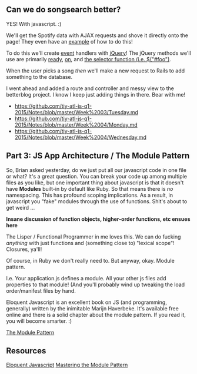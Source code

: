 ## Can we do songsearch better?

YES! With javascript. :)

We'll get the Spotify data with AJAX requests and shove it directly onto the page! They even have an [example][search-ex] of how to do this!

To do this we'll create [event][events] handlers with [jQuery][$]!
The jQuery methods we'll use are primarily [ready][ready], [on][on], and
[the selector function (i.e. $("#foo")][selector].

[ready]: http://api.jquery.com/ready/
[on]: http://api.jquery.com/on/
[selector]: http://api.jquery.com/jQuery/#jQuery1

When the user picks a song *then* we'll make a new
request to Rails to add something to the database.

I went ahead and added a route and controller and messy view to the
betterblog project. I know I keep just adding things in there. Bear with me!

* https://github.com/tiy-atl-js-q1-2015/Notes/blob/master/Week%2003/Tuesday.md
* https://github.com/tiy-atl-js-q1-2015/Notes/blob/master/Week%2004/Monday.md
* https://github.com/tiy-atl-js-q1-2015/Notes/blob/master/Week%2004/Wednesday.md

[search-ex]: http://jsfiddle.net/JMPerez/0u0v7e1b/
[events]: http://www.w3schools.com/jsref/dom_obj_event.asp
[$]: http://jquery.com/

## Part 3: JS App Architecture / The Module Pattern

So, Brian asked yesterday, do we just put all our javascript code in one file
or what? It's a great question. You can break your code up among multiple
files as you like, but one important thing about javascript is that it doesn't
have **Modules** built-in by default like Ruby. So that means there is *no*
namespacing. This has profound scoping implications. As a result, in javascript
you "fake" modules through the use of functions. Shit's about to get weird ...

**Insane discussion of function objects, higher-order functions, etc ensues here**

The Lisper / Functional Programmer in me loves this. We can do fucking *anything*
with just functions and (something close to) "lexical scope"! Closures, ya'll!

Of course, in Ruby we don't really need to. But anyway, okay. Module pattern.

I.e. Your application.js defines a module.
    All your other js files add properties to that module!
    (And you'll probably wind up tweaking the load order/manifest files by hand.

Eloquent Javascript is an excellent book on JS (and programming, generally)
written by the inimitable Marijn Haverbeke. It's available free online and there
is a solid chapter about the module pattern. If you read it, you will become smarter. :)

[The Module Pattern](http://eloquentjavascript.net/10_modules.html)

## Resources

[Eloquent Javascript](http://eloquentjavascript.net)
[Mastering the Module Pattern](http://toddmotto.com/mastering-the-module-pattern/)
